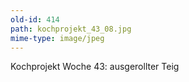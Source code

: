 ```yaml
---
old-id: 414
path: kochprojekt_43_08.jpg
mime-type: image/jpeg
---
```

Kochprojekt Woche 43:
ausgerollter Teig
